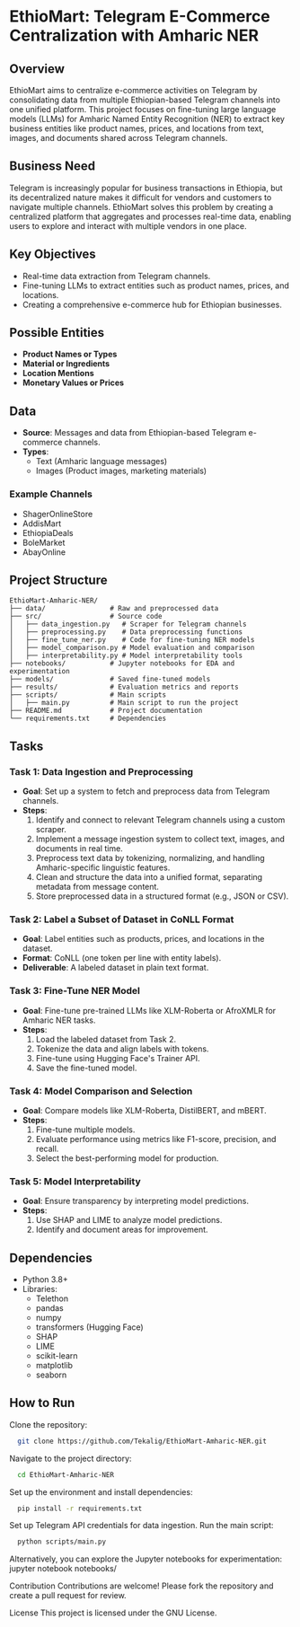 # EthioMart: Telegram E-Commerce Centralization with Amharic NER

## Overview
EthioMart aims to centralize e-commerce activities on Telegram by consolidating data from multiple Ethiopian-based Telegram channels into one unified platform. This project focuses on fine-tuning large language models (LLMs) for Amharic Named Entity Recognition (NER) to extract key business entities like product names, prices, and locations from text, images, and documents shared across Telegram channels.

## Business Need
Telegram is increasingly popular for business transactions in Ethiopia, but its decentralized nature makes it difficult for vendors and customers to navigate multiple channels. EthioMart solves this problem by creating a centralized platform that aggregates and processes real-time data, enabling users to explore and interact with multiple vendors in one place.

## Key Objectives
- Real-time data extraction from Telegram channels.
- Fine-tuning LLMs to extract entities such as product names, prices, and locations.
- Creating a comprehensive e-commerce hub for Ethiopian businesses.

## Possible Entities
- **Product Names or Types**
- **Material or Ingredients**
- **Location Mentions**
- **Monetary Values or Prices**

## Data
- **Source**: Messages and data from Ethiopian-based Telegram e-commerce channels.
- **Types**:
  - Text (Amharic language messages)
  - Images (Product images, marketing materials)

### Example Channels
- ShagerOnlineStore
- AddisMart
- EthiopiaDeals
- BoleMarket
- AbayOnline

## Project Structure
```plaintext
EthioMart-Amharic-NER/
├── data/                # Raw and preprocessed data
├── src/                 # Source code
│   ├── data_ingestion.py   # Scraper for Telegram channels
│   ├── preprocessing.py    # Data preprocessing functions
│   ├── fine_tune_ner.py    # Code for fine-tuning NER models
│   ├── model_comparison.py # Model evaluation and comparison
│   ├── interpretability.py # Model interpretability tools
├── notebooks/           # Jupyter notebooks for EDA and experimentation
├── models/              # Saved fine-tuned models
├── results/             # Evaluation metrics and reports
├── scripts/             # Main scripts
│   ├── main.py          # Main script to run the project
├── README.md            # Project documentation
└── requirements.txt     # Dependencies
```
## Tasks

### Task 1: Data Ingestion and Preprocessing
- **Goal**: Set up a system to fetch and preprocess data from Telegram channels.
- **Steps**:
  1. Identify and connect to relevant Telegram channels using a custom scraper.
  2. Implement a message ingestion system to collect text, images, and documents in real time.
  3. Preprocess text data by tokenizing, normalizing, and handling Amharic-specific linguistic features.
  4. Clean and structure the data into a unified format, separating metadata from message content.
  5. Store preprocessed data in a structured format (e.g., JSON or CSV).

### Task 2: Label a Subset of Dataset in CoNLL Format
- **Goal**: Label entities such as products, prices, and locations in the dataset.
- **Format**: CoNLL (one token per line with entity labels).
- **Deliverable**: A labeled dataset in plain text format.

### Task 3: Fine-Tune NER Model
- **Goal**: Fine-tune pre-trained LLMs like XLM-Roberta or AfroXMLR for Amharic NER tasks.
- **Steps**:
  1. Load the labeled dataset from Task 2.
  2. Tokenize the data and align labels with tokens.
  3. Fine-tune using Hugging Face's Trainer API.
  4. Save the fine-tuned model.

### Task 4: Model Comparison and Selection
- **Goal**: Compare models like XLM-Roberta, DistilBERT, and mBERT.
- **Steps**:
  1. Fine-tune multiple models.
  2. Evaluate performance using metrics like F1-score, precision, and recall.
  3. Select the best-performing model for production.

### Task 5: Model Interpretability
- **Goal**: Ensure transparency by interpreting model predictions.
- **Steps**:
  1. Use SHAP and LIME to analyze model predictions.
  2. Identify and document areas for improvement.

## Dependencies
- Python 3.8+
- Libraries:
  - Telethon
  - pandas
  - numpy
  - transformers (Hugging Face)
  - SHAP
  - LIME
  - scikit-learn
  - matplotlib
  - seaborn
 

## How to Run
Clone the repository:
```bash
  git clone https://github.com/Tekalig/EthioMart-Amharic-NER.git
  ```

Navigate to the project directory:
```bash
  cd EthioMart-Amharic-NER 
  ```
Set up the environment and install dependencies:
```bash
  pip install -r requirements.txt
  ```
Set up Telegram API credentials for data ingestion.
Run the main script:
```bash
  python scripts/main.py
  ```
  
Alternatively, you can explore the Jupyter notebooks for experimentation:
jupyter notebook notebooks/

Contribution
Contributions are welcome! Please fork the repository and create a pull request for review.  

License
This project is licensed under the GNU License.